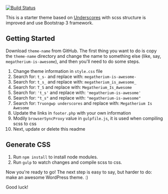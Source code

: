 [![Build Status](https://travis-ci.org/Automattic/_s.svg?branch=master)](https://travis-ci.org/Automattic/_s)

This is a starter theme based on [Underscores](http://underscores.me/) with scss structure is improved and use Bootstrap 3 framework.

Getting Started
---------------

Download `theme-name` from GitHub. The first thing you want to do is copy the `theme-name` directory and change the name to something else (like, say, `megatherium-is-awesome`), and then you'll need to do some steps.

1. Change theme information in `style.css` file
2. Search for: `t_s-` and replace with: `megatherium-is-awesome-`
3. Search for: `t_s_` and replace with: `megatherium_is_awesome_`
4. Search for: `T_S` and replace with: `Megatherium_Is_Awesome`
5. Search for: `'t_s'` and replace with: `'megatherium-is-awesome'`
6. Search for: `"t_s"` and replace with: `"megatherium-is-awesome"`
7. Search for: `Truongwp underscores` and replace with: `Megatherium Is Awesome`
8. Update the links in `footer.php` with your own information
9. Modily `browserSyncProxy` value in `gulpfile.js`, it is used when compiling scss to css
10. Next, update or delete this readme

Generate CSS
---------------

1. Run `npm install` to install node modules.
2. Run `gulp` to watch changes and compile scss to css.

Now you're ready to go! The next step is easy to say, but harder to do: make an awesome WordPress theme. :)

Good luck!
